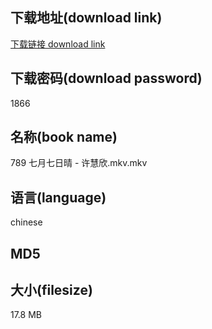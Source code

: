 ## 下载地址(download link)
[下载链接 download link](https://voluble-croquembouche-d321dc.netlify.app/?s=789+%E4%B8%83%E6%9C%88%E4%B8%83%E6%97%A5%E6%99%B4+-+%E8%AE%B8%E6%85%A7%E6%AC%A3.mkv)

## 下载密码(download password)
1866

## 名称(book name)
789 七月七日晴 - 许慧欣.mkv.mkv

## 语言(language)
chinese

## MD5


## 大小(filesize)
17.8 MB
